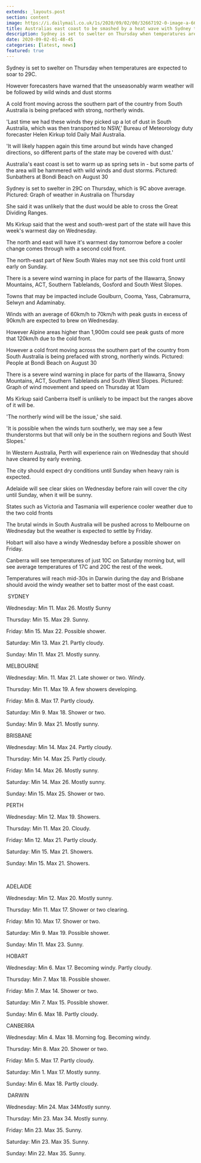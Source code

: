 ```yaml
---
extends: _layouts.post
section: content
image: https://i.dailymail.co.uk/1s/2020/09/02/00/32667192-0-image-a-66_1599003492335.jpg 
title: Australias east coast to be smashed by a heat wave with Sydney to hit 29C on Thursday 
description: Sydney is set to swelter on Thursday when temperatures are expected to soar to 29C. 
date: 2020-09-02-01-48-45 
categories: [latest, news] 
featured: true 
--- 
```

Sydney is set to swelter on Thursday when temperatures are expected to soar to 29C.

However forecasters have warned that the unseasonably warm weather will be followed by wild winds and dust storms 

A cold front moving across the southern part of the country from South Australia is being prefaced with strong, northerly winds.  

'Last time we had these winds they picked up a lot of dust in South Australia, which was then transported to NSW,' Bureau of Meteorology duty forecaster Helen Kirkup told Daily Mail Australia.  

'It will likely happen again this time around but winds have changed directions, so different parts of the state may be covered with dust.'

Australia's east coast is set to warm up as spring sets in - but some parts of the area will be hammered with wild winds and dust storms. Pictured: Sunbathers at Bondi Beach on August 30

Sydney is set to swelter in 29C on Thursday, which is 9C above average. Pictured: Graph of weather in Australia on Thursday

She said it was unlikely that the dust would be able to cross the Great Dividing Ranges.

Ms Kirkup said that the west and south-west part of the state will have this week's warmest day on Wednesday.

The north and east will have it's warmest day tomorrow before a cooler change comes through with a second cold front.

The north-east part of New South Wales may not see this cold front until early on Sunday. 

There is a severe wind warning in place for parts of the Illawarra, Snowy Mountains, ACT, Southern Tablelands, Gosford and South West Slopes.

Towns that may be impacted include Goulburn, Cooma, Yass, Cabramurra, Selwyn and Adaminaby. 

Winds with an average of 60km/h to 70km/h with peak gusts in excess of 90km/h are expected to brew on Wednesday.

However Alpine areas higher than 1,900m could see peak gusts of more that 120km/h due to the cold front. 

However a cold front moving across the southern part of the country from South Australia is being prefaced with strong, northerly winds. Pictured: People at Bondi Beach on August 30

There is a severe wind warning in place for parts of the Illawarra, Snowy Mountains, ACT, Southern Tablelands and South West Slopes. Pictured: Graph of wind movement and speed on Thursday at 10am

Ms Kirkup said Canberra itself is unlikely to be impact but the ranges above of it will be.           

'The northerly wind will be the issue,' she said.

'It is possible when the winds turn southerly, we may see a few thunderstorms but that will only be in the southern regions and South West Slopes.'

In Western Australia, Perth will experience rain on Wednesday that should have cleared by early evening. 

The city should expect dry conditions until Sunday when heavy rain is expected. 

Adelaide will see clear skies on Wednesday before rain will cover the city until Sunday, when it will be sunny.

States such as Victoria and Tasmania will experience cooler weather due to the two cold fronts 

The brutal winds in South Australia will be pushed across to Melbourne on Wednesday but the weather is expected to settle by Friday. 

Hobart will also have a windy Wednesday before a possible shower on Friday.

Canberra will see temperatures of just 10C on Saturday morning but, will see average temperatures of 17C and 20C the rest of the week.

Temperatures will reach mid-30s in Darwin during the day and Brisbane should avoid the windy weather set to batter most of the east coast.   

 SYDNEY

Wednesday: Min 11. Max 26. Mostly Sunny

Thursday: Min 15. Max 29. Sunny.

Friday: Min 15. Max 22. Possible shower.

Saturday: Min 13. Max 21. Partly cloudy.

Sunday: Min 11. Max 21. Mostly sunny.  

MELBOURNE

Wednesday: Min. 11. Max 21. Late shower or two. Windy.

Thursday: Min 11. Max 19. A few showers developing.

Friday: Min 8. Max 17. Partly cloudy.

Saturday: Min 9. Max 18. Shower or two.

Sunday: Min 9. Max 21. Mostly sunny. 

BRISBANE

Wednesday: Min 14. Max 24. Partly cloudy.

Thursday: Min 14. Max 25. Partly cloudy.

Friday: Min 14. Max 26. Mostly sunny.

Saturday: Min 14. Max 26. Mostly sunny.

Sunday: Min 15. Max 25. Shower or two. 

PERTH

Wednesday: Min 12. Max 19. Showers.

Thursday: Min 11. Max 20. Cloudy.

Friday: Min 12. Max 21. Partly cloudy.

Saturday: Min 15. Max 21. Showers. 

Sunday: Min 15. Max 21. Showers. 

 

ADELAIDE

Wednesday: Min 12. Max 20. Mostly sunny.

Thursday: Min 11. Max 17. Shower or two clearing.

Friday: Min 10. Max 17. Shower or two.

Saturday: Min 9. Max 19. Possible shower.

Sunday: Min 11. Max 23. Sunny. 

HOBART 

Wednesday: Min 6. Max 17. Becoming windy. Partly cloudy.

Thursday: Min 7. Max 18. Possible shower.

Friday: Min 7. Max 14. Shower or two.

Saturday: Min 7. Max 15. Possible shower.

Sunday: Min 6. Max 18. Partly cloudy. 

CANBERRA 

Wednesday: Min 4. Max 18. Morning fog. Becoming windy.

Thursday: Min 8. Max 20. Shower or two.

Friday: Min 5. Max 17. Partly cloudy.

Saturday: Min 1. Max 17. Mostly sunny.

Sunday: Min 6. Max 18. Partly cloudy. 

 DARWIN 

Wednesday: Min 24. Max 34Mostly sunny.

Thursday: Min 23. Max 34. Mostly sunny.

Friday: Min 23. Max 35. Sunny.

Saturday: Min 23. Max 35. Sunny.

Sunday: Min 22. Max 35. Sunny. 

 

